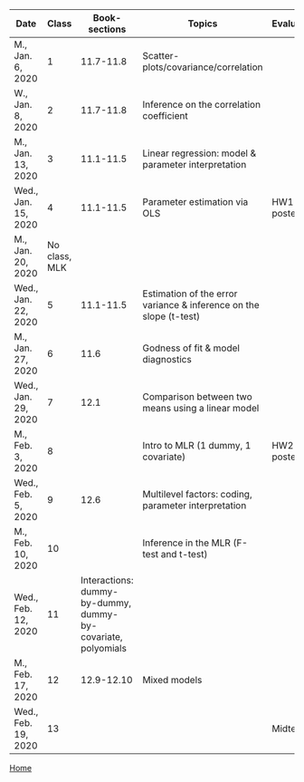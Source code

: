
| Date	| Class | Book-sections |	Topics	| Evaluation |
|-------|-------|---------------|---------|------------|
| M., Jan. 6, 2020	| 1 |	11.7-11.8	| Scatter-plots/covariance/correlation | |	
| W., Jan. 8, 2020| 	2|11.7-11.8|	Inference on the correlation coefficient| |
| M., Jan. 13, 2020	   |  3	           |11.1-11.5 |Linear regression: model & parameter interpretation||	
| Wed., Jan. 15, 2020  |  4		       |11.1-11.5|   Parameter estimation via OLS	|HW1-posted|
| M., Jan. 20, 2020	   | No class, MLK|  | | |			
| Wed., Jan. 22, 2020  | 	5| 11.1-11.5|	Estimation of the error variance & inference on the slope (t-test) | |
| M., Jan. 27, 2020	   | 	6|	11.6|	Godness of fit & model diagnostics|	 |
| Wed., Jan. 29, 2020  | 7	|12.1|	Comparison between two means using a linear model	| |
| M., Feb. 3, 2020	   | 	8	|	|Intro to MLR (1 dummy, 1 covariate)	|HW2-posted|
| Wed., Feb. 5, 2020   | 	9	|12.6	|Multilevel factors: coding, parameter interpretation	| |
| M., Feb. 10, 2020	   | 	10	| | Inference in the MLR (F-test and t-test)|	  |
| Wed., Feb. 12, 2020  | 	11	|	Interactions: dummy-by-dummy, dummy-by-covariate, polyomials | |	
| M., Feb. 17, 2020	   | 12	|12.9-12.10	| Mixed models | |	
| Wed., Feb. 19, 2020  | 	13	|	| | Midterm |	


[Home](https://github.com/gdlc/EPI809)
